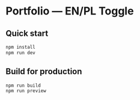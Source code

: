 # Portfolio — EN/PL Toggle

## Quick start
```bash
npm install
npm run dev
```
## Build for production
```bash
npm run build
npm run preview
```
